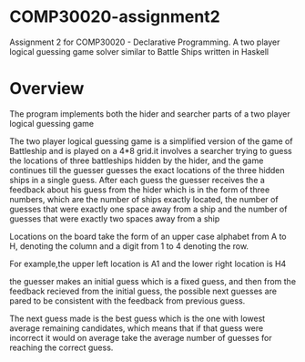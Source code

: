 # COMP30020-assignment2
Assignment 2 for COMP30020 - Declarative Programming. A two player logical guessing game solver similar to Battle Ships written in Haskell

# Overview

The program implements both the hider and searcher parts of a two player logical guessing game

The two player logical guessing game is a simplified version of the game of Battleship and is played on a 4*8 grid.it involves a searcher trying to guess the locations of three battleships hidden by the hider, and the game continues till the guesser guesses the exact locations of the three hidden ships in a single guess. After each guess the guesser receives the a feedback about his guess from the hider which is in the form of three numbers, which are the number of ships exactly located, the number of guesses that were exactly one space away from a ship and the number of guesses that were exactly two spaces away from a ship

Locations on the board take the form of an upper case alphabet from A to H, denoting the column and a digit from 1 to 4 denoting the row. 

For example,the upper left location is A1 and the lower right location is H4

the guesser makes an initial guess which is a fixed guess, and then from the feedback recieved from the initial guess, the possible next guesses are pared to be consistent with the feedback from previous guess.

The next guess made is the best guess which is the one with lowest average remaining candidates, which means that if that guess were incorrect it would on average take the average number of guesses for reaching the correct guess.

